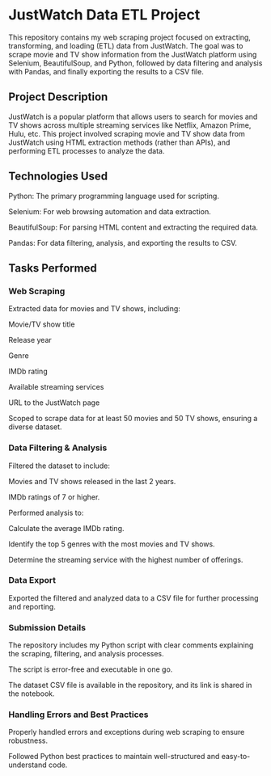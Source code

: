 # JustWatch Data ETL Project
This repository contains my web scraping project focused on extracting, transforming, and loading (ETL) data from JustWatch. The goal was to scrape movie and TV show information from the JustWatch platform using Selenium, BeautifulSoup, and Python, followed by data filtering and analysis with Pandas, and finally exporting the results to a CSV file.

## Project Description
JustWatch is a popular platform that allows users to search for movies and TV shows across multiple streaming services like Netflix, Amazon Prime, Hulu, etc. This project involved scraping movie and TV show data from JustWatch using HTML extraction methods (rather than APIs), and performing ETL processes to analyze the data.

## Technologies Used
Python: The primary programming language used for scripting.

Selenium: For web browsing automation and data extraction.

BeautifulSoup: For parsing HTML content and extracting the required data.

Pandas: For data filtering, analysis, and exporting the results to CSV.

## Tasks Performed
### Web Scraping

Extracted data for movies and TV shows, including:

Movie/TV show title

Release year

Genre

IMDb rating

Available streaming services

URL to the JustWatch page

Scoped to scrape data for at least 50 movies and 50 TV shows, ensuring a diverse dataset.

### Data Filtering & Analysis

Filtered the dataset to include:

Movies and TV shows released in the last 2 years.

IMDb ratings of 7 or higher.

Performed analysis to:

Calculate the average IMDb rating.

Identify the top 5 genres with the most movies and TV shows.

Determine the streaming service with the highest number of offerings.

### Data Export

Exported the filtered and analyzed data to a CSV file for further processing and reporting.

### Submission Details
The repository includes my Python script with clear comments explaining the scraping, filtering, and analysis processes.

The script is error-free and executable in one go.

The dataset CSV file is available in the repository, and its link is shared in the notebook.

### Handling Errors and Best Practices
Properly handled errors and exceptions during web scraping to ensure robustness.

Followed Python best practices to maintain well-structured and easy-to-understand code.
